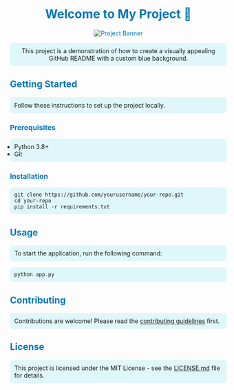 <!-- README.md -->

<!-- Basic HTML for layout and styling -->

<h1 align="center" style="color: #0077b6;">Welcome to My Project 🌟</h1>
<p align="center" style="color: #0077b6;">
    <img src="https://via.placeholder.com/800x200.png?text=Project+Banner" alt="Project Banner">
</p>

<p align="center" style="background-color: #e0f7fa; padding: 10px; border-radius: 8px;">
    This project is a demonstration of how to create a visually appealing GitHub README with a custom blue background.
</p>

<h2 style="color: #0077b6;">Getting Started</h2>
<p style="background-color: #e0f7fa; padding: 10px; border-radius: 8px;">
    Follow these instructions to set up the project locally.
</p>

<h3 style="color: #0077b6;">Prerequisites</h3>
<ul style="background-color: #e0f7fa; padding: 10px; border-radius: 8px;">
    <li>Python 3.8+</li>
    <li>Git</li>
</ul>

<h3 style="color: #0077b6;">Installation</h3>
<p style="background-color: #e0f7fa; padding: 10px; border-radius: 8px;">
    <code>git clone https://github.com/yourusername/your-repo.git</code><br>
    <code>cd your-repo</code><br>
    <code>pip install -r requirements.txt</code>
</p>

<h2 style="color: #0077b6;">Usage</h2>
<p style="background-color: #e0f7fa; padding: 10px; border-radius: 8px;">
    To start the application, run the following command:
</p>
<p style="background-color: #e0f7fa; padding: 10px; border-radius: 8px;">
    <code>python app.py</code>
</p>

<h2 style="color: #0077b6;">Contributing</h2>
<p style="background-color: #e0f7fa; padding: 10px; border-radius: 8px;">
    Contributions are welcome! Please read the <a href="CONTRIBUTING.md">contributing guidelines</a> first.
</p>

<h2 style="color: #0077b6;">License</h2>
<p style="background-color: #e0f7fa; padding: 10px; border-radius: 8px;">
    This project is licensed under the MIT License - see the <a href="LICENSE.md">LICENSE.md</a> file for details.
</p>

